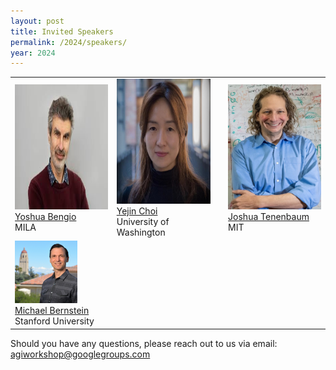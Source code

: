 ```yaml
---
layout: post
title: Invited Speakers
permalink: /2024/speakers/
year: 2024
---
```


<table>
  <tr>
    <td> 
      <img src="/images/people/YoshuaBengio.jpg?raw=true" alt="1" width=150px height=200px><br/>
      <a href="https://yoshuabengio.org">Yoshua Bengio</a><br/>
      MILA
    </td>
    <td> 
      <img src="/images/people/YejinChoi.jpg?raw=true" alt="1" width=150px height=200px><br/>
      <a href="https://homes.cs.washington.edu/~yejin/">Yejin Choi</a><br/>
      University of Washington
    </td>
    <td> 
      <img src="/images/people/JoshuaTenenbaum.jpg?raw=true" alt="1" width=150px height=200px><br/>
      <a href="https://web.mit.edu/cocosci/josh.html">Joshua Tenenbaum</a><br/>
      MIT
    </td>
  </tr> 
  <tr>
    <td> 
      <img src="/images/people/MichaelBernstein.jpg?raw=true" alt="1" width=100px height=100px><br/>
      <a href="https://profiles.stanford.edu/michael-bernstein">Michael Bernstein</a><br/>
      Stanford University
    </td>
  </tr> 
</table>


Should you have any questions, please reach out to us via email:<br>
[agiworkshop@googlegroups.com](mailto:agiworkshop@googlegroups.com)
